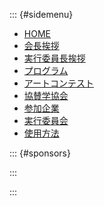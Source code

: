 ::: {#sidemenu}

- [HOME](index.html)
- [会長挨拶](pdf/President.pdf)
- [実行委員長挨拶](pdf/Chairman.pdf)
- [プログラム](__program__.html)
- [アートコンテスト](art_contest.html)
- [協賛学協会](support.html)
- [参加企業](sponsors/index.html)
- [実行委員会](committee.html)
- [使用方法](help.html)

::: {#sponsors}

<script type="text/x-template" id="x-sponsors-template">
  <ul id="sponsors">
    <p class="header">協力企業<br/><span style="font-size: small">
       <i class="fas fa-utensils"></i>: ランチョンセミナー<br/>
       <i class="fas fa-flask"></i>: 機器展示<br/>
       <i class="fas fa-book-open"></i>: カタログ<br/>
       <i class="fas fa-ad"></i>: 広告</span>
    </p>
    <div class="sponsor" v-for="sponsor in this.sorted()" :key="sponsor.id">
      <template v-if="sponsor['企業URL']">
        <a class="sponsor" :href="sponsor['企業URL']" target="_blank">
          <template v-if="sponsor['バナー']">
            <img :src="'sponsors/images/' + sponsor.id + '.png'"></img>
          </template>
          <template v-else>{{sponsor.略称}}</template>
        </a>
      </template>
      <template v-else>
        <template v-if="sponsor['バナー']">
          <img :src="'sponsors/images/' + sponsor.id + '.png'"></img>
        </template>
        <template v-else>{{sponsor.略称}}</template>
      </template>
      <p class="info">
        <a :href="'sponsors/' + sponsor['id'] + '.html'">
          <span v-if="sponsor['ランチョンセミナー']"><i class="fas fa-utensils"></i></span>
          <span v-if="sponsor['機器展示']"><i class="fas fa-flask"></i></span>
          <span v-if="sponsor['カタログ']"><i class="fas fa-book-open"></i></span>
          <span v-if="sponsor['広告']"><i class="fas fa-ad"></i></span>
        </a>
      </p>
    </div>
  </ul>
</script>

<div id="sponsors"></div>

<script src="js/sponsors.js"></script>

<script type="text/javascript">
sponsors.forEach((sponsor) => sponsor.kw = sponsor.kw * (1 + 0.05 * Math.random()))

console.log(sponsors);

new Vue({
  el: '#sponsors',
  data: {
    sponsors: sponsors
  },
  template: '#x-sponsors-template',
  methods: {
    sorted: function () {
      const data = [];
      this.sponsors.forEach((sponsor) => data.push(Object.assign({}, sponsor)))
      return data.sort((a, b) => b.kw - a.kw);
    }
  }
});
</script>

:::

:::
